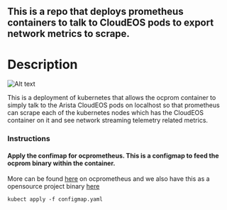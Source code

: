 ## This is a repo that deploys prometheus containers to talk to CloudEOS pods to export network metrics to scrape.

# Description

![Alt text](images/overall.jpg?raw=true "Prometheus")

This is a deployment of kubernetes that allows the ocprom container to simply talk to the Arista CloudEOS pods on localhost so that prometheus can scrape each of the kubernetes nodes which has the CloudEOS container on it and see network streaming telemetry related metrics.

### Instructions 

#### Apply the confimap for ocprometheus.  This is a configmap to feed the ocprom binary within the container.

More can be found [here](https://eos.arista.com/streaming-eos-telemetry-states-to-prometheus/) on ocprometheus and we also have this as a opensource project binary [here](https://github.com/aristanetworks/goarista/tree/master/cmd/ocprometheus)

`kubect apply -f configmap.yaml`


